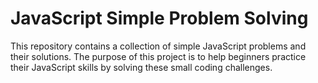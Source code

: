 # JavaScript Simple Problem Solving

This repository contains a collection of simple JavaScript problems and their solutions. The purpose of this project is to help beginners practice their JavaScript skills by solving these small coding challenges.
